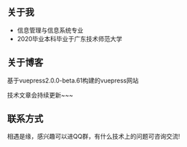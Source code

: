 <Time></Time>
## 关于我
- 信息管理与信息系统专业
- 2020毕业本科毕业于广东技术师范大学

## 关于博客
基于vuepress2.0.0-beta.61构建的vuepress网站

技术文章会持续更新~~~


## 联系方式
相遇是缘，感兴趣可以进QQ群，有什么技术上的问题可咨询交流!


<Notice></Notice>